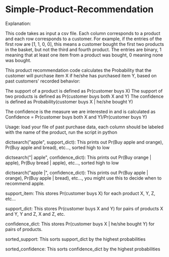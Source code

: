 # Simple-Product-Recommendation

Explanation: 

This code takes as input a csv file. Each column corresponds to a product and each row corresponds to a customer. For example, if the entries of the first row are [1, 1, 0, 0], this means a customer bought the first two products in the basket, but not the third and fourth product. The entries are binary, 1 meaning that at least one item from a product was bought, 0 meaning none was bought. 

This product recommendation code calculates the Probability that the customer will purchase item X if he/she has purchased item Y, based on past customers' recorded behavior:

The support of a product is defined as Pr(customer buys X) 
The support of two products is defined as Pr(customer buys both X and Y) 
The confidence is defined as Probability(customer buys X | he/she bought Y) 

The confidence is the measure we are interested in and is calculated as Confidence = Pr(customer buys both X and Y)/Pr(customer buys Y) 



Usage: 
load your file of past purchase data, each column should be labeled with the name of the product, run the script in python

dictsearch("apple", support_dict): This prints out Pr(Buy apple and orange), Pr(Buy apple and bread), etc..., sorted high to low 

dictsearch("| apple", confidence_dict): This prints out Pr(Buy orange | apple), Pr(Buy bread | apple), etc..., sorted high to low 

dictsearch("apple |", confidence_dict): This prints out Pr(Buy apple | orange), Pr(Buy apple | bread), etc..., you might use this to decide when to recommend apple. 

support_item: This stores Pr(customer buys X) for each product X, Y, Z, etc... 

support_dict: This stores Pr(customer buys X and Y) for pairs of products X and Y, Y and Z, X and Z, etc. 
		
confidence_dict: This stores Pr(customer buys X | he/she bought Y) for pairs of products. 

sorted_support: This sorts support_dict by the highest probabilities

sorted_confidence: This sorts confidence_dict by the highest probabilities 






